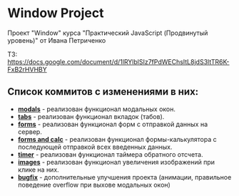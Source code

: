 # Window Project

Проект "Window" курса "Практический JavaScript (Продвинутый уровень)" от Ивана Петриченко

ТЗ: https://docs.google.com/document/d/1lRYlblSIz7fPdWEChsItL8jdS3ltTR6K-FxB2rHVHBY


## Список коммитов с изменениями в них:
* **[modals](https://github.com/rasich/js_practice_project_1/commit/471102bd9229670b447f0ac713beecdf836c824c)** - реализован функционал модальных окон.
* **[tabs](https://github.com/rasich/js_practice_project_1/commit/903edfbb95979c27444e5805c9abd740f732aec4)** - реализован функционал вкладок (табов).
* **[forms](https://github.com/rasich/js_practice_project_1/commit/8e2eb102c0922d0b5bd733b824a294301df702bf)** - реализован функционал форм с отправкой данных на сервер.
* **[forms and calc](https://github.com/rasich/js_practice_project_1/commit/28b8ecc0a3fe442c253c0ff7e62d5c1214151615)** - реализован функционал формы-калькулятора с последующей отправкой всех введенных данных.
* **[timer](https://github.com/rasich/js_practice_project_1/commit/0b4422dc327a4a647c43adbdaa67a4c808da91fc)** - реализован функционал таймера обратного отсчета.
* **[images](https://github.com/rasich/js_practice_project_1/commit/02048bc80d46c45d21837138f245a9ddccd52b4b)** - реализован функционал увеличения изображений при клике на них.
* **[bugfix](https://github.com/rasich/js_practice_project_1/commit/f9d89a889dc3af95c1b813f5ccf3e205429e6dee)** - дополнительные улучшения проекта (анимации, правильное поведение overflow при выхове модальных окон)
